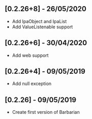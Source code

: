 ## [0.2.26+8] - 26/05/2020

* Add IpaObject and IpaList
* Add ValueListenable support

## [0.2.26+6] - 30/04/2020

* Add web support

## [0.2.26+4] - 09/05/2019

* Add null exception


## [0.2.26] - 09/05/2019

* Create first version of Barbarian
